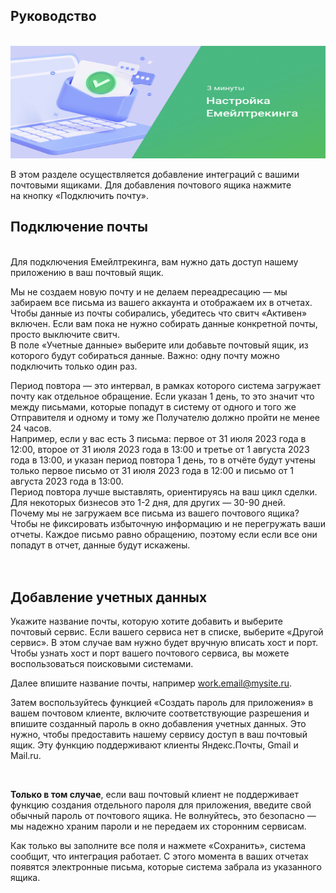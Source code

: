 ## Руководство
<br>
<IframeVideo src="https://www.youtube.com/embed/_4AkBVkwnnQ">
  <img src="Email_tracking_png.png" alt="" width="100%" height="180px"/>
</IframeVideo>
<br>

В этом разделе осуществляется добавление интеграций с вашими почтовыми ящиками.
Для добавления почтового ящика нажмите на кнопку «Подключить почту».
<br>
## Подключение почты
<br>
Для подключения Емейлтрекинга, вам нужно дать доступ нашему приложению в ваш почтовый ящик.

Мы не создаем новую почту и не делаем переадресацию — мы забираем все письма из вашего аккаунта и отображаем их в отчетах.
<br>
<Alert>Чтобы данные из почты собирались, убедитесь что свитч «Активен» включен. Если вам пока не нужно собирать данные конкретной почты, просто выключите свитч.</Alert>
<br>
В поле «Учетные данные» выберите или добавьте почтовый ящик, из которого будут собираться данные. Важно: одну почту можно подключить только один раз.
<br>

Период повтора — это интервал, в рамках которого система загружает почту как отдельное обращение. Если указан 1 день, то это значит что между письмами, которые попадут в систему от одного и того же Отправителя и одному и тому же Получателю должно пройти не менее 24 часов.
<br>
<Alert>
Например, если у вас есть 3 письма: первое от 31 июля 2023 года в 12:00, второе от 31 июля 2023 года в 13:00 и третье от 1 августа 2023 года в 13:00, и указан период повтора 1 день, то в отчёте будут учтены только первое письмо от 31 июля 2023 года в 12:00 и письмо от 1 августа 2023 года в 13:00.
<br>
</Alert>
Период повтора лучше выставлять, ориентируясь на ваш цикл сделки. Для некоторых бизнесов это 1-2 дня, для других — 30-90 дней.
<br>
Почему мы не загружаем все письма из вашего почтового ящика?
Чтобы не фиксировать избыточную информацию и не перегружать ваши отчеты. Каждое письмо равно обращению, поэтому если если все они попадут в отчет, данные будут искажены.
<br><br><br>


## Добавление учетных данных

Укажите название почты, которую хотите добавить и выберите почтовый сервис. Если вашего сервиса нет в списке, выберите «Другой сервис». В этом случае вам нужно будет вручную вписать хост и порт. Чтобы узнать хост и порт вашего почтового сервиса, вы можете воспользоваться поисковыми системами.
<br>

Далее впишите название почты, например work.email@mysite.ru.
<br>

Затем воспользуйтесь функцией «Создать пароль для приложения» в вашем почтовом клиенте, включите соответствующие разрешения и впишите созданный пароль в окно добавления учетных данных. Это нужно, чтобы предоставить нашему сервису доступ в ваш почтовый ящик. Эту функцию поддерживают клиенты Яндекс.Почты, Gmail и Mail.ru.

<br>

**Только в том случае**, если ваш почтовый клиент не поддерживает функцию создания отдельного пароля для приложения, введите свой обычный пароль от почтового ящика. Не волнуйтесь, это безопасно — мы надежно храним пароли и не передаем их сторонним сервисам.
<br>

Как только вы заполните все поля и нажмете «Сохранить», система сообщит, что интеграция работает.
С этого момента в ваших отчетах появятся электронные письма, которые система забрала из указанного ящика.
<br>

